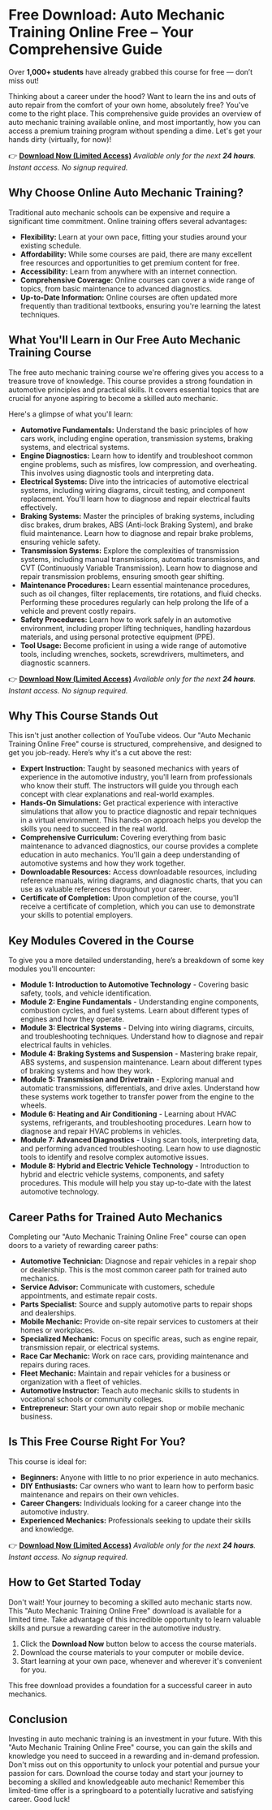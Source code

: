 # Free Download: Auto Mechanic Training Online Free – Your Comprehensive Guide

Over **1,000+ students** have already grabbed this course for free — don’t miss out!

Thinking about a career under the hood? Want to learn the ins and outs of auto repair from the comfort of your own home, absolutely free? You've come to the right place. This comprehensive guide provides an overview of auto mechanic training available online, and most importantly, how you can access a premium training program without spending a dime. Let's get your hands dirty (virtually, for now)!

👉 [**Download Now (Limited Access)**](https://udemywork.com/auto-mechanic-training-online-free)
_Available only for the next **24 hours**. Instant access. No signup required._

## Why Choose Online Auto Mechanic Training?

Traditional auto mechanic schools can be expensive and require a significant time commitment. Online training offers several advantages:

*   **Flexibility:** Learn at your own pace, fitting your studies around your existing schedule.
*   **Affordability:** While some courses are paid, there are many excellent free resources and opportunities to get premium content for free.
*   **Accessibility:** Learn from anywhere with an internet connection.
*   **Comprehensive Coverage:** Online courses can cover a wide range of topics, from basic maintenance to advanced diagnostics.
*   **Up-to-Date Information:** Online courses are often updated more frequently than traditional textbooks, ensuring you're learning the latest techniques.

## What You'll Learn in Our Free Auto Mechanic Training Course

The free auto mechanic training course we're offering gives you access to a treasure trove of knowledge. This course provides a strong foundation in automotive principles and practical skills. It covers essential topics that are crucial for anyone aspiring to become a skilled auto mechanic.

Here's a glimpse of what you'll learn:

*   **Automotive Fundamentals:** Understand the basic principles of how cars work, including engine operation, transmission systems, braking systems, and electrical systems.
*   **Engine Diagnostics:** Learn how to identify and troubleshoot common engine problems, such as misfires, low compression, and overheating. This involves using diagnostic tools and interpreting data.
*   **Electrical Systems:** Dive into the intricacies of automotive electrical systems, including wiring diagrams, circuit testing, and component replacement. You'll learn how to diagnose and repair electrical faults effectively.
*   **Braking Systems:** Master the principles of braking systems, including disc brakes, drum brakes, ABS (Anti-lock Braking System), and brake fluid maintenance. Learn how to diagnose and repair brake problems, ensuring vehicle safety.
*   **Transmission Systems:** Explore the complexities of transmission systems, including manual transmissions, automatic transmissions, and CVT (Continuously Variable Transmission). Learn how to diagnose and repair transmission problems, ensuring smooth gear shifting.
*   **Maintenance Procedures:** Learn essential maintenance procedures, such as oil changes, filter replacements, tire rotations, and fluid checks. Performing these procedures regularly can help prolong the life of a vehicle and prevent costly repairs.
*   **Safety Procedures:** Learn how to work safely in an automotive environment, including proper lifting techniques, handling hazardous materials, and using personal protective equipment (PPE).
*   **Tool Usage:** Become proficient in using a wide range of automotive tools, including wrenches, sockets, screwdrivers, multimeters, and diagnostic scanners.

👉 [**Download Now (Limited Access)**](https://udemywork.com/auto-mechanic-training-online-free)
_Available only for the next **24 hours**. Instant access. No signup required._

## Why This Course Stands Out

This isn't just another collection of YouTube videos. Our "Auto Mechanic Training Online Free" course is structured, comprehensive, and designed to get you job-ready. Here’s why it's a cut above the rest:

*   **Expert Instruction:** Taught by seasoned mechanics with years of experience in the automotive industry, you'll learn from professionals who know their stuff. The instructors will guide you through each concept with clear explanations and real-world examples.
*   **Hands-On Simulations:** Get practical experience with interactive simulations that allow you to practice diagnostic and repair techniques in a virtual environment. This hands-on approach helps you develop the skills you need to succeed in the real world.
*   **Comprehensive Curriculum:** Covering everything from basic maintenance to advanced diagnostics, our course provides a complete education in auto mechanics. You'll gain a deep understanding of automotive systems and how they work together.
*   **Downloadable Resources:** Access downloadable resources, including reference manuals, wiring diagrams, and diagnostic charts, that you can use as valuable references throughout your career.
*   **Certificate of Completion:** Upon completion of the course, you'll receive a certificate of completion, which you can use to demonstrate your skills to potential employers.

## Key Modules Covered in the Course

To give you a more detailed understanding, here’s a breakdown of some key modules you'll encounter:

*   **Module 1: Introduction to Automotive Technology** - Covering basic safety, tools, and vehicle identification.
*   **Module 2: Engine Fundamentals** - Understanding engine components, combustion cycles, and fuel systems. Learn about different types of engines and how they operate.
*   **Module 3: Electrical Systems** - Delving into wiring diagrams, circuits, and troubleshooting techniques. Understand how to diagnose and repair electrical faults in vehicles.
*   **Module 4: Braking Systems and Suspension** - Mastering brake repair, ABS systems, and suspension maintenance. Learn about different types of braking systems and how they work.
*   **Module 5: Transmission and Drivetrain** - Exploring manual and automatic transmissions, differentials, and drive axles. Understand how these systems work together to transfer power from the engine to the wheels.
*   **Module 6: Heating and Air Conditioning** - Learning about HVAC systems, refrigerants, and troubleshooting procedures. Learn how to diagnose and repair HVAC problems in vehicles.
*   **Module 7: Advanced Diagnostics** - Using scan tools, interpreting data, and performing advanced troubleshooting. Learn how to use diagnostic tools to identify and resolve complex automotive issues.
*   **Module 8: Hybrid and Electric Vehicle Technology** - Introduction to hybrid and electric vehicle systems, components, and safety procedures. This module will help you stay up-to-date with the latest automotive technology.

## Career Paths for Trained Auto Mechanics

Completing our "Auto Mechanic Training Online Free" course can open doors to a variety of rewarding career paths:

*   **Automotive Technician:** Diagnose and repair vehicles in a repair shop or dealership. This is the most common career path for trained auto mechanics.
*   **Service Advisor:** Communicate with customers, schedule appointments, and estimate repair costs.
*   **Parts Specialist:** Source and supply automotive parts to repair shops and dealerships.
*   **Mobile Mechanic:** Provide on-site repair services to customers at their homes or workplaces.
*   **Specialized Mechanic:** Focus on specific areas, such as engine repair, transmission repair, or electrical systems.
*   **Race Car Mechanic:** Work on race cars, providing maintenance and repairs during races.
*   **Fleet Mechanic:** Maintain and repair vehicles for a business or organization with a fleet of vehicles.
*   **Automotive Instructor:** Teach auto mechanic skills to students in vocational schools or community colleges.
*   **Entrepreneur:** Start your own auto repair shop or mobile mechanic business.

## Is This Free Course Right For You?

This course is ideal for:

*   **Beginners:** Anyone with little to no prior experience in auto mechanics.
*   **DIY Enthusiasts:** Car owners who want to learn how to perform basic maintenance and repairs on their own vehicles.
*   **Career Changers:** Individuals looking for a career change into the automotive industry.
*   **Experienced Mechanics:** Professionals seeking to update their skills and knowledge.

👉 [**Download Now (Limited Access)**](https://udemywork.com/auto-mechanic-training-online-free)
_Available only for the next **24 hours**. Instant access. No signup required._

## How to Get Started Today

Don't wait! Your journey to becoming a skilled auto mechanic starts now. This "Auto Mechanic Training Online Free" download is available for a limited time. Take advantage of this incredible opportunity to learn valuable skills and pursue a rewarding career in the automotive industry.

1.  Click the **Download Now** button below to access the course materials.
2.  Download the course materials to your computer or mobile device.
3.  Start learning at your own pace, whenever and wherever it's convenient for you.

This free download provides a foundation for a successful career in auto mechanics.

## Conclusion

Investing in auto mechanic training is an investment in your future. With this "Auto Mechanic Training Online Free" course, you can gain the skills and knowledge you need to succeed in a rewarding and in-demand profession. Don't miss out on this opportunity to unlock your potential and pursue your passion for cars. Download the course today and start your journey to becoming a skilled and knowledgeable auto mechanic! Remember this limited-time offer is a springboard to a potentially lucrative and satisfying career. Good luck!
